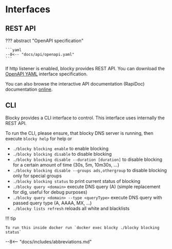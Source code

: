 # Interfaces

## REST API


??? abstract "OpenAPI specification"

    ```yaml
    --8<-- "docs/api/openapi.yaml"
    ```

If http listener is enabled, blocky provides REST API. You can download the [OpenAPI YAML](api/openapi.yaml) interface specification. 

You can also browse the interactive API documentation (RapiDoc) documentation [online](rapidoc.html).

## CLI

Blocky provides a CLI interface to control. This interface uses internally the REST API.

To run the CLI, please ensure, that blocky DNS server is running, then execute `blocky help` for help or

- `./blocky blocking enable` to enable blocking
- `./blocky blocking disable` to disable blocking
- `./blocky blocking disable --duration [duration]` to disable blocking for a certain amount of time (30s, 5m, 10m30s,
  ...)
- `./blocky blocking disable --groups ads,othergroup` to disable blocking only for special groups
- `./blocky blocking status` to print current status of blocking
- `./blocky query <domain>` execute DNS query (A) (simple replacement for dig, useful for debug purposes)
- `./blocky query <domain> --type <queryType>` execute DNS query with passed query type (A, AAAA, MX, ...)
- `./blocky lists refresh` reloads all white and blacklists

!!! tip 

    To run this inside docker run `docker exec blocky ./blocky blocking status`

--8<-- "docs/includes/abbreviations.md"
